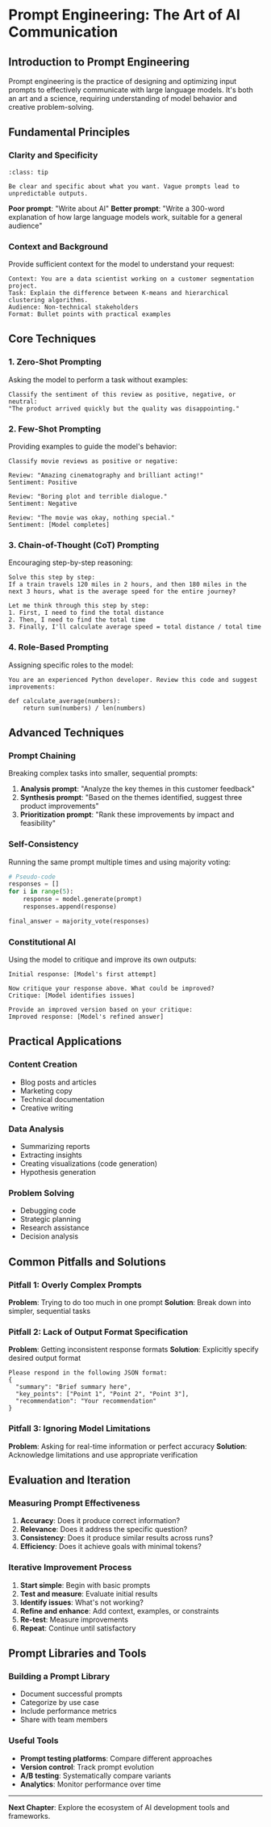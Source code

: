 # Prompt Engineering: The Art of AI Communication

## Introduction to Prompt Engineering

Prompt engineering is the practice of designing and optimizing input prompts to effectively communicate with large language models. It's both an art and a science, requiring understanding of model behavior and creative problem-solving.

## Fundamental Principles

### Clarity and Specificity
```{admonition} Best Practice
:class: tip

Be clear and specific about what you want. Vague prompts lead to unpredictable outputs.
```

**Poor prompt**: "Write about AI"
**Better prompt**: "Write a 300-word explanation of how large language models work, suitable for a general audience"

### Context and Background
Provide sufficient context for the model to understand your request:

```
Context: You are a data scientist working on a customer segmentation project.
Task: Explain the difference between K-means and hierarchical clustering algorithms.
Audience: Non-technical stakeholders
Format: Bullet points with practical examples
```

## Core Techniques

### 1. Zero-Shot Prompting
Asking the model to perform a task without examples:

```
Classify the sentiment of this review as positive, negative, or neutral:
"The product arrived quickly but the quality was disappointing."
```

### 2. Few-Shot Prompting
Providing examples to guide the model's behavior:

```
Classify movie reviews as positive or negative:

Review: "Amazing cinematography and brilliant acting!"
Sentiment: Positive

Review: "Boring plot and terrible dialogue."
Sentiment: Negative

Review: "The movie was okay, nothing special."
Sentiment: [Model completes]
```

### 3. Chain-of-Thought (CoT) Prompting
Encouraging step-by-step reasoning:

```
Solve this step by step:
If a train travels 120 miles in 2 hours, and then 180 miles in the next 3 hours, what is the average speed for the entire journey?

Let me think through this step by step:
1. First, I need to find the total distance
2. Then, I need to find the total time
3. Finally, I'll calculate average speed = total distance / total time
```

### 4. Role-Based Prompting
Assigning specific roles to the model:

```
You are an experienced Python developer. Review this code and suggest improvements:

def calculate_average(numbers):
    return sum(numbers) / len(numbers)
```

## Advanced Techniques

### Prompt Chaining
Breaking complex tasks into smaller, sequential prompts:

1. **Analysis prompt**: "Analyze the key themes in this customer feedback"
2. **Synthesis prompt**: "Based on the themes identified, suggest three product improvements"
3. **Prioritization prompt**: "Rank these improvements by impact and feasibility"

### Self-Consistency
Running the same prompt multiple times and using majority voting:

```python
# Pseudo-code
responses = []
for i in range(5):
    response = model.generate(prompt)
    responses.append(response)

final_answer = majority_vote(responses)
```

### Constitutional AI
Using the model to critique and improve its own outputs:

```
Initial response: [Model's first attempt]

Now critique your response above. What could be improved?
Critique: [Model identifies issues]

Provide an improved version based on your critique:
Improved response: [Model's refined answer]
```

## Practical Applications

### Content Creation
- Blog posts and articles
- Marketing copy
- Technical documentation
- Creative writing

### Data Analysis
- Summarizing reports
- Extracting insights
- Creating visualizations (code generation)
- Hypothesis generation

### Problem Solving
- Debugging code
- Strategic planning
- Research assistance
- Decision analysis

## Common Pitfalls and Solutions

### Pitfall 1: Overly Complex Prompts
**Problem**: Trying to do too much in one prompt
**Solution**: Break down into simpler, sequential tasks

### Pitfall 2: Lack of Output Format Specification
**Problem**: Getting inconsistent response formats
**Solution**: Explicitly specify desired output format

```
Please respond in the following JSON format:
{
  "summary": "Brief summary here",
  "key_points": ["Point 1", "Point 2", "Point 3"],
  "recommendation": "Your recommendation"
}
```

### Pitfall 3: Ignoring Model Limitations
**Problem**: Asking for real-time information or perfect accuracy
**Solution**: Acknowledge limitations and use appropriate verification

## Evaluation and Iteration

### Measuring Prompt Effectiveness
1. **Accuracy**: Does it produce correct information?
2. **Relevance**: Does it address the specific question?
3. **Consistency**: Does it produce similar results across runs?
4. **Efficiency**: Does it achieve goals with minimal tokens?

### Iterative Improvement Process
1. **Start simple**: Begin with basic prompts
2. **Test and measure**: Evaluate initial results
3. **Identify issues**: What's not working?
4. **Refine and enhance**: Add context, examples, or constraints
5. **Re-test**: Measure improvements
6. **Repeat**: Continue until satisfactory

## Prompt Libraries and Tools

### Building a Prompt Library
- Document successful prompts
- Categorize by use case
- Include performance metrics
- Share with team members

### Useful Tools
- **Prompt testing platforms**: Compare different approaches
- **Version control**: Track prompt evolution
- **A/B testing**: Systematically compare variants
- **Analytics**: Monitor performance over time

---

**Next Chapter**: Explore the ecosystem of AI development tools and frameworks.